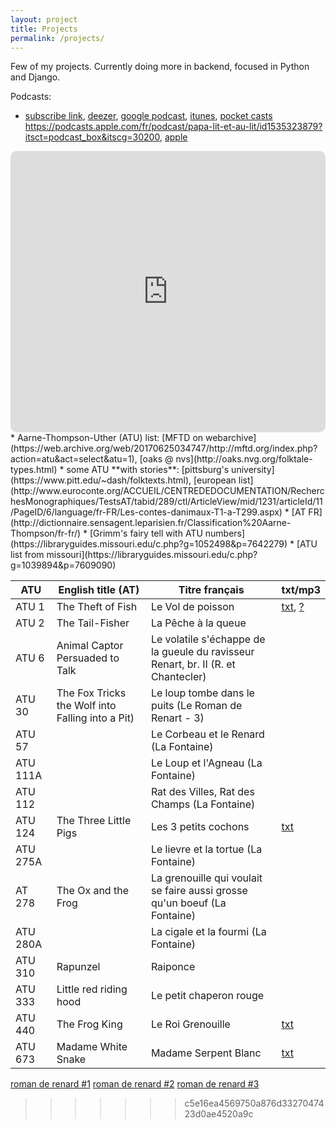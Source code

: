 ```yaml
---
layout: project
title: Projects
permalink: /projects/
---
```


Few of my projects. Currently doing more in backend, focused in Python and Django.

Podcasts:
* [subscribe link](/player/web/feed.xml), [deezer](https://www.deezer.com/us/show/1868262), [google podcast](https://podcasts.google.com/search/papa%20lit%20et%20au%20lit), [itunes](https://podcasts.apple.com/de/podcast/papa-lit-et-au-lit/id1535323879), [pocket casts](https://pca.st/qyfcukup)
https://podcasts.apple.com/fr/podcast/papa-lit-et-au-lit/id1535323879?itsct=podcast_box&itscg=30200, [apple](https://apple.co/36QAkOI)
<iframe src="https://embed.podcasts.apple.com/us/podcast/papa-lit-et-au-lit/id1535323879?itsct=podcast_box&amp;itscg=30200" height="450px" frameborder="0" sandbox="allow-forms allow-popups allow-same-origin allow-scripts allow-top-navigation-by-user-activation" allow="autoplay *; encrypted-media *;" style="width: 100%; max-width: 660px; overflow: hidden; border-radius: 10px; background: transparent;"></iframe>
* Aarne-Thompson-Uther (ATU) list: [MFTD on webarchive](https://web.archive.org/web/20170625034747/http://mftd.org/index.php?action=atu&act=select&atu=1), [oaks @ nvs](http://oaks.nvg.org/folktale-types.html)
* some ATU **with stories**: [pittsburg's university](https://www.pitt.edu/~dash/folktexts.html), [european list](http://www.euroconte.org/ACCUEIL/CENTREDEDOCUMENTATION/RecherchesMonographiques/TestsAT/tabid/289/ctl/ArticleView/mid/1231/articleId/11/PageID/6/language/fr-FR/Les-contes-danimaux-T1-a-T299.aspx)
* [AT FR](http://dictionnaire.sensagent.leparisien.fr/Classification%20Aarne-Thompson/fr-fr/)
* [Grimm's fairy tell with ATU numbers](https://libraryguides.missouri.edu/c.php?g=1052498&p=7642279)
* [ATU list from missouri](https://libraryguides.missouri.edu/c.php?g=1039894&p=7609090)

| ATU     | English title (AT)      | Titre français          | txt/mp3               |
|---------|-------------------------|-------------------------|-----------------------|
| ATU 1   | The Theft of Fish       | Le Vol de poisson       | [txt][1txt], [?][1mp3] |
| ATU 2   | The Tail-Fisher         | La Pêche à la queue     |                       |
| ATU 6   | Animal Captor Persuaded to Talk |  Le volatile s'échappe de la gueule du ravisseur Renart, br. II (R. et Chantecler) |   |
| ATU 30  | The Fox Tricks the Wolf into Falling into a Pit)  |  Le loup tombe dans le puits (Le Roman de Renart - 3)  |   |
| ATU 57  |                         | Le Corbeau et le Renard (La Fontaine)|          |
| ATU 111A|                         | Le Loup et l'Agneau (La Fontaine) |             |
| ATU 112 |                         | Rat des Villes, Rat des Champs (La Fontaine) |  |
| ATU 124 | The Three Little Pigs   | Les 3 petits cochons    | [txt][txt124]         |
| ATU 275A|                         | Le lievre et la tortue (La Fontaine) |          |
| AT 278  | The Ox and the Frog     | La grenouille qui voulait se faire aussi grosse qu'un boeuf (La Fontaine) | |
| ATU 280A|                         |La cigale et la fourmi (La Fontaine)  |          |
| ATU 310 | Rapunzel                | Raiponce                |                       |
| ATU 333 | Little red riding hood  | Le petit chaperon rouge |                       |
| ATU 440 | The Frog King           | Le Roi Grenouille       | [txt][txt440]          |
| ATU 673 | Madame White Snake      | Madame Serpent Blanc    | [txt][txt673]         |


[1txt]: https://www.persee.fr/doc/roma_0035-8029_1888_num_17_65_5986
[1mp3]: https://oberron.github.io/spark-fi/
[txt124]: http://www.coindespetits.com/histoires/hist3cochons/3petitscochons1.html
[txt440]:https://www.pitt.edu/~dash/frog.html
[txt673]: https://raw.githubusercontent.com/oberron/spark-fi/master/drafts/atu673-fr.md


[roman de renard #1](https://litterature924853235.files.wordpress.com/2018/06/leroy-allais-renard.pdf)
[roman de renard #2](http://extraits.tea-ebook.com/Hachette/9/63/9782035866639.html)
[roman de renard #3](https://bibliothequenumerique.tv5monde.com/download/pdf/513)
>>>>>>> c5e16ea4569750a876d3327047423d0ae4520a9c
